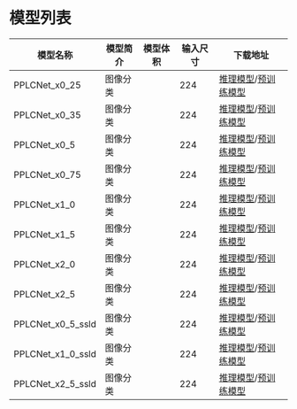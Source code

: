 # 模型列表
|模型名称 | 模型简介 | 模型体积 | 输入尺寸 | 下载地址 |
|---|---|---|---|---|
| PPLCNet_x0_25  | 图像分类 |  | 224 | [推理模型](https://paddle-imagenet-models-name.bj.bcebos.com/dygraph/inference/PPLCNet_x0_25_infer.tar)/[预训练模型](https://paddle-imagenet-models-name.bj.bcebos.com/dygraph/legendary_models/PPLCNet_x0_25_pretrained.pdparams) |
| PPLCNet_x0_35  | 图像分类 |  | 224 | [推理模型](https://paddle-imagenet-models-name.bj.bcebos.com/dygraph/inference/PPLCNet_x0_35_infer.tar)/[预训练模型](https://paddle-imagenet-models-name.bj.bcebos.com/dygraph/legendary_models/PPLCNet_x0_35_pretrained.pdparams) |
| PPLCNet_x0_5   | 图像分类 |  | 224 | [推理模型](https://paddle-imagenet-models-name.bj.bcebos.com/dygraph/inference/PPLCNet_x0_5_infer.tar)/[预训练模型](https://paddle-imagenet-models-name.bj.bcebos.com/dygraph/legendary_models/PPLCNet_x0_5_pretrained.pdparams) |
| PPLCNet_x0_75  | 图像分类 |  | 224 | [推理模型](https://paddle-imagenet-models-name.bj.bcebos.com/dygraph/inference/PPLCNet_x0_75_infer.tar)/[预训练模型](https://paddle-imagenet-models-name.bj.bcebos.com/dygraph/legendary_models/PPLCNet_x0_75_pretrained.pdparams) |
| PPLCNet_x1_0   | 图像分类 |  | 224 | [推理模型](https://paddle-imagenet-models-name.bj.bcebos.com/dygraph/inference/PPLCNet_x1_0_infer.tar)/[预训练模型](https://paddle-imagenet-models-name.bj.bcebos.com/dygraph/legendary_models/PPLCNet_x1_0_pretrained.pdparams) |
| PPLCNet_x1_5   | 图像分类 |  | 224 | [推理模型](https://paddle-imagenet-models-name.bj.bcebos.com/dygraph/inference/PPLCNet_x1_5_infer.tar)/[预训练模型](https://paddle-imagenet-models-name.bj.bcebos.com/dygraph/legendary_models/PPLCNet_x1_5_pretrained.pdparams) |
| PPLCNet_x2_0   | 图像分类 |  | 224 | [推理模型](https://paddle-imagenet-models-name.bj.bcebos.com/dygraph/inference/PPLCNet_x2_0_infer.tar)/[预训练模型](https://paddle-imagenet-models-name.bj.bcebos.com/dygraph/legendary_models/PPLCNet_x2_0_pretrained.pdparams) |
| PPLCNet_x2_5   | 图像分类 |  | 224 | [推理模型](https://paddle-imagenet-models-name.bj.bcebos.com/dygraph/inference/PPLCNet_x2_5_infer.tar)/[预训练模型](https://paddle-imagenet-models-name.bj.bcebos.com/dygraph/legendary_models/PPLCNet_x2_5_pretrained.pdparams) |
| PPLCNet_x0_5_ssld | 图像分类 |  | 224 | [推理模型](https://paddle-imagenet-models-name.bj.bcebos.com/dygraph/inference/PPLCNet_x0_5_ssld_infer.tar)/[预训练模型](https://paddle-imagenet-models-name.bj.bcebos.com/dygraph/legendary_models/PPLCNet_x0_5_ssld_pretrained.pdparams) |
| PPLCNet_x1_0_ssld | 图像分类 |  | 224 | [推理模型](https://paddle-imagenet-models-name.bj.bcebos.com/dygraph/inference/PPLCNet_x1_0_ssld_infer.tar)/[预训练模型](https://paddle-imagenet-models-name.bj.bcebos.com/dygraph/legendary_models/PPLCNet_x1_0_ssld_pretrained.pdparams) |
| PPLCNet_x2_5_ssld | 图像分类 |  | 224 | [推理模型](https://paddle-imagenet-models-name.bj.bcebos.com/dygraph/inference/PPLCNet_x2_5_ssld_infer.tar)/[预训练模型](https://paddle-imagenet-models-name.bj.bcebos.com/dygraph/legendary_models/PPLCNet_x2_5_ssld_pretrained.pdparams) |

